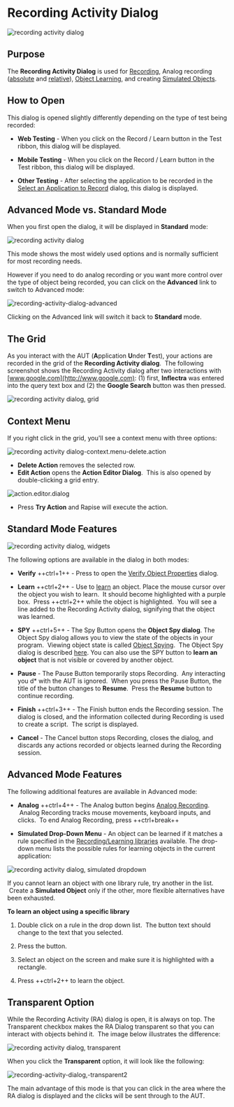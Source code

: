 # Recording Activity Dialog

![recording activity dialog](./img/recording_activity_dialog1.png)

## Purpose

The **Recording Activity Dialog** is used for [Recording](recording.md), Analog recording ([absolute](absolute_analog_learning.md) and [relative](relative_analog_learning.md)), [Object Learning](object_learning.md), and creating [Simulated Objects](simulated_objects.md).

## How to Open

This dialog is opened slightly differently depending on the type of test
being recorded:

* **Web Testing** - When you click on the Record / Learn button in the Test ribbon, this dialog will be displayed.

* **Mobile Testing** - When you click on the Record / Learn button in the Test ribbon, this dialog will be displayed.

* **Other Testing** - After selecting the application to be recorded in the [Select an Application to Record](select_an_application_to_record_dialog.md) dialog, this dialog is displayed.

## Advanced Mode vs. Standard Mode

When you first open the dialog, it will be displayed in **Standard** mode:

![recording activity dialog](./img/recording_activity_dialog1.png)

This mode shows the most widely used options and is normally sufficient for most recording needs.

However if you need to do analog recording or you want more control over the type of object being recorded, you can click on the **Advanced** link to switch to Advanced mode:

![recording-activity-dialog-advanced](./img/recording_activity_dialog2.png)

Clicking on the Advanced link will switch it back to **Standard** mode.

## The Grid

As you interact with the AUT (**A**pplication **U**nder **T**est), your actions are recorded in the grid of the **Recording Activity dialog**.  The following screenshot shows the Recording Activity dialog after two interactions with [www.google.com](http://www.google.com): (1) first, **Inflectra** was entered into the query text box and (2) the **Google Search** button was then pressed.

![recording activity dialog, grid](./img/recording_activity_dialog3.png)

## Context Menu

If you right click in the grid, you'll see a context menu with three
options:

![recording activity dialog-context.menu-delete.action](./img/recording_activity_dialog4.png)

* **Delete Action** removes the selected row.
* **Edit Action** opens the **Action Editor Dialog**.  This is also opened by double-clicking a grid entry.

![action.editor.dialog](./img/recording_activity_dialog5.png)

* Press **Try Action** and Rapise will execute the action.

## Standard Mode Features

![recording activity dialog, widgets](./img/recording_activity_dialog6.png)

The following options are available in the dialog in both modes:

* **Verify** ++ctrl+1++ - Press to open the [Verify Object Properties](verify_object_properties.md) dialog.

* **Learn** ++ctrl+2++ - Use to [learn](object_learning.md) an object. Place the mouse cursor over the object you wish to learn.  It should become highlighted with a purple box.  Press ++ctrl+2++ while the object is highlighted.  You will see a line added to the Recording Activity dialog, signifying that the object was learned.

* **SPY** ++ctrl+5++ - The Spy Button opens the **Object Spy dialog**. The Object Spy dialog allows you to view the state of the objects in your program.  Viewing object state is called [Object Spying](object_spy.md).  The Object Spy dialog is described [here](ses_spy_dialog.md). You can also use the SPY button to **learn an object** that is not visible or covered by another object.

* **Pause** - The Pause Button temporarily stops Recording.  Any interacting you d* with the AUT is ignored.  When you press the Pause Button, the title of the button changes to **Resume**.  Press the **Resume** button to continue recording.

* **Finish** ++ctrl+3++ - The Finish button ends the Recording session.
The dialog is closed, and the information collected during Recording is
used to create a script.  The script is displayed.

* **Cancel** - The Cancel button stops Recording, closes the dialog, and
discards any actions recorded or objects learned during the Recording
session.

## Advanced Mode Features

The following additional features are available in Advanced mode:

* **Analog** ++ctrl+4++ - The Analog button begins [Analog Recording](analog_recording.md).  Analog Recording tracks mouse movements, keyboard inputs, and clicks.  To end Analog Recording, press ++ctrl+break++

* **Simulated Drop-Down Menu** - An object can be learned if it matches a rule specified in the [Recording/Learning libraries](recording_library.md) available. The drop-down menu lists the possible rules for learning objects in the current application:

![recording activity dialog, simulated dropdown](./img/recording_activity_dialog7.png)

If you cannot learn an object with one library rule, try another in the list.  Create a **Simulated Object** only if the other, more flexible alternatives have been exhausted.

**To learn an object using a specific library**

1. Double click on a rule in the drop down list.  The button text should change to the text that you selected.

2. Press the button.

3. Select an object on the screen and make sure it is highlighted with a rectangle.

4. Press ++ctrl+2++ to learn the object.

## Transparent Option

While the Recording Activity (RA) dialog is open, it is always on top. The Transparent checkbox makes the RA Dialog transparent so that you can interact with objects behind it.  The image below illustrates the difference:

![recording activity dialog, transparent](./img/recording_activity_dialog8.png)

When you click the **Transparent** option, it will look like the following:

![recording-activity-dialog,-transparent2](./img/recording_activity_dialog9.png)

The main advantage of this mode is that you can click in the area where the RA dialog is displayed and the clicks will be sent through to the AUT.
